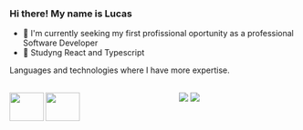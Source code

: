 ### Hi there! My name is Lucas

- 🔭 I'm currently seeking my first profissional oportunity as a professional Software Developer 
- 🌱 Studyng React and Typescript

Languages and technologies where I have more expertise.
<div align="center" style="display: inline_block"><br>    
  <i class="devicon-javascript-plain colored"></i>
  <img align="left" height="50" width="60" src="https://cdn.jsdelivr.net/gh/devicons/devicon/icons/nodejs/nodejs-original.svg" /> 
  <img align="left" height="50" width="60" src="https://cdn.jsdelivr.net/gh/devicons/devicon/icons/typescript/typescript-original.svg" />
          
          
</div>

<div align="center"> 
  <a href = "mailto:lucaszambiazzi194@gmail.com"><img src="https://img.shields.io/badge/-Gmail-%23333?style=for-the-badge&logo=gmail&logoColor=white" target="_blank"></a>
  <a href="https://www.linkedin.com/in/lucas-zambiazzi-brandino-724555239/" target="_blank"><img src="https://img.shields.io/badge/-LinkedIn-%230077B5?style=for-the-badge&logo=linkedin&logoColor=white" target="_blank"></a> 
</div>
